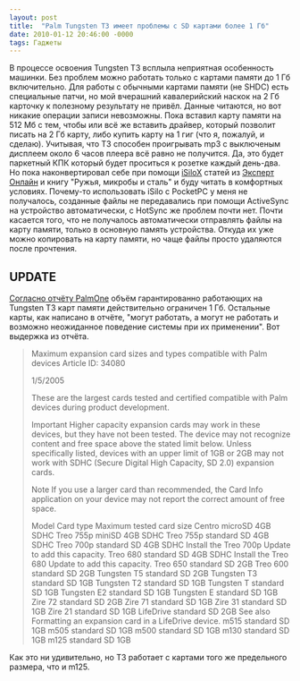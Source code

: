 ```yaml
---
layout: post
title:  "Palm Tungsten T3 имеет проблемы с SD картами более 1 Гб"
date: 2010-01-12 20:46:00 -0000
tags: Гаджеты
---
```


В процессе освоения Tungsten T3 всплыла неприятная особенность машинки. Без проблем можно работать только с картами памяти до 1 Гб включительно. Для работы с обычными картами памяти (не SHDC) есть специальные патчи, но мой вчерашний кавалерийский наскок на 2 Гб карточку к полезному результату не привёл. Данные читаются, но вот никакие операции записи невозможны. Пока вставил карту памяти на 512 Мб с тем, чтобы или всё же вставить драйвер, который позволит писать на 2 Гб карту, либо купить карту на 1 гиг (что я, пожалуй, и сделаю). Учитывая, что T3 способен проигрывать mp3 с выключеным дисплеем около 6 часов плеера всё равно не получится. Да, это будет паркетный КПК который будет проситься к розетке каждый день-два. Но пока наконвертировал себе при помощи <a href="http://www.isilox.com/">iSiloX</a> статей из <a href="http://expert.ru">Эксперт Онлайн</a> и книгу "Ружья, микробы и сталь" и буду читать в комфортных условиях. Почему-то использовать iSilo с PocketPC у меня не получалось, созданные файлы не передавались при помощи ActiveSync на устройство автоматически, с HotSync же проблем почти нет. Почти касается того, что не получалось автоматически отправлять файлы на карту памяти, только в основную память устройства. Откуда их уже можно копировать на карту памяти, но чаще файлы просто удаляются после прочтения.

## UPDATE

<a href="http://kb.palmone.com/SRVS/CGI-BIN/WEBCGI.EXE?New,kb=PalmSupportKB,t=ooccase,case=obj%2834080%29">Согласно отчёту PalmOne</a> объём гарантированно работающих на Tungsten T3 карт памяти действительно ограничен 1 Гб. Остальные карты, как написано в отчёте, "могут работать, а могут не работать и возможно неожиданное поведение системы при их применении". Вот выдержка из отчёта.

> Maximum expansion card sizes and types compatible with Palm devices
> Article ID: 34080
>
> 1/5/2005
>
> These are the largest cards tested and certified compatible with Palm devices during product development.
>
> Important Higher capacity expansion cards may work in these devices, but they have not been tested. The device may not recognize content and free space above the stated limit below. Unless specifically listed, devices with an upper limit of 1GB or 2GB may not work with SDHC (Secure Digital High Capacity, SD 2.0) expansion cards.
>
> Note If you use a larger card than recommended, the Card Info application on your device may not report the correct amount of free space.
>
> Model 	Card type 		Maximum tested card size
> Centro 		microSD 		4GB SDHC
> Treo 755p 	miniSD 		4GB SDHC
> Treo 755p 	standard SD 	4GB SDHC
> Treo 700p 	standard SD 	4GB SDHC
> Install the Treo 700p Update to add this capacity.
> Treo 680 	standard SD 	4GB SDHC
> Install the Treo 680 Update to add this capacity.
> Treo 650 		standard SD 	2GB
> Treo 600 		standard SD 	2GB
> Tungsten T5 	standard SD 	2GB
> Tungsten T3 	standard SD 	1GB
> Tungsten T2 	standard SD 	1GB
> Tungsten T 	standard SD 	1GB
> Tungsten E2 	standard SD 	1GB
> Tungsten E 	standard SD 	1GB
> Zire 72		standard SD 	2GB
> Zire 71		standard SD 	1GB
> Zire 31		standard SD 	1GB
> Zire 21		standard SD 	1GB
> LifeDrive 		standard SD 	2GB
> See also Formatting an expansion card in a LifeDrive device.
> m515 		standard SD 	1GB
> m505 		standard SD 	1GB
> m500 		standard SD 	1GB
> m130 		standard SD 	1GB
> m125 		standard SD 	1GB 

Как это ни удивительно, но T3 работает с картами того же предельного размера, что и m125.